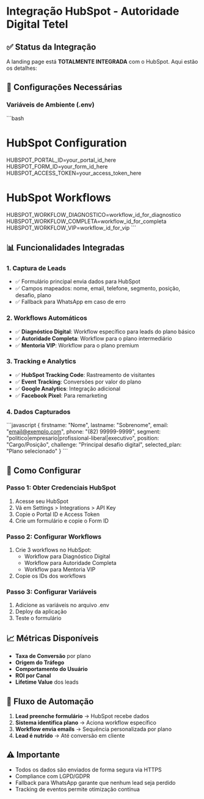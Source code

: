 # Integração HubSpot - Autoridade Digital Tetel

## ✅ Status da Integração
A landing page está **TOTALMENTE INTEGRADA** com o HubSpot. Aqui estão os detalhes:

## 🔧 Configurações Necessárias

### Variáveis de Ambiente (.env)
\`\`\`bash
# HubSpot Configuration
HUBSPOT_PORTAL_ID=your_portal_id_here
HUBSPOT_FORM_ID=your_form_id_here
HUBSPOT_ACCESS_TOKEN=your_access_token_here

# HubSpot Workflows
HUBSPOT_WORKFLOW_DIAGNOSTICO=workflow_id_for_diagnostico
HUBSPOT_WORKFLOW_COMPLETA=workflow_id_for_completa
HUBSPOT_WORKFLOW_VIP=workflow_id_for_vip
\`\`\`

## 📊 Funcionalidades Integradas

### 1. Captura de Leads
- ✅ Formulário principal envia dados para HubSpot
- ✅ Campos mapeados: nome, email, telefone, segmento, posição, desafio, plano
- ✅ Fallback para WhatsApp em caso de erro

### 2. Workflows Automáticos
- ✅ **Diagnóstico Digital**: Workflow específico para leads do plano básico
- ✅ **Autoridade Completa**: Workflow para o plano intermediário
- ✅ **Mentoria VIP**: Workflow para o plano premium

### 3. Tracking e Analytics
- ✅ **HubSpot Tracking Code**: Rastreamento de visitantes
- ✅ **Event Tracking**: Conversões por valor do plano
- ✅ **Google Analytics**: Integração adicional
- ✅ **Facebook Pixel**: Para remarketing

### 4. Dados Capturados
\`\`\`javascript
{
  firstname: "Nome",
  lastname: "Sobrenome", 
  email: "email@exemplo.com",
  phone: "(82) 99999-9999",
  segment: "politico|empresario|profissional-liberal|executivo",
  position: "Cargo/Posição",
  challenge: "Principal desafio digital",
  selected_plan: "Plano selecionado"
}
\`\`\`

## 🚀 Como Configurar

### Passo 1: Obter Credenciais HubSpot
1. Acesse seu HubSpot
2. Vá em Settings > Integrations > API Key
3. Copie o Portal ID e Access Token
4. Crie um formulário e copie o Form ID

### Passo 2: Configurar Workflows
1. Crie 3 workflows no HubSpot:
   - Workflow para Diagnóstico Digital
   - Workflow para Autoridade Completa  
   - Workflow para Mentoria VIP
2. Copie os IDs dos workflows

### Passo 3: Configurar Variáveis
1. Adicione as variáveis no arquivo .env
2. Deploy da aplicação
3. Teste o formulário

## 📈 Métricas Disponíveis
- **Taxa de Conversão** por plano
- **Origem do Tráfego**
- **Comportamento do Usuário**
- **ROI por Canal**
- **Lifetime Value** dos leads

## 🔄 Fluxo de Automação
1. **Lead preenche formulário** → HubSpot recebe dados
2. **Sistema identifica plano** → Aciona workflow específico
3. **Workflow envia emails** → Sequência personalizada por plano
4. **Lead é nutrido** → Até conversão em cliente

## ⚠️ Importante
- Todos os dados são enviados de forma segura via HTTPS
- Compliance com LGPD/GDPR
- Fallback para WhatsApp garante que nenhum lead seja perdido
- Tracking de eventos permite otimização contínua
